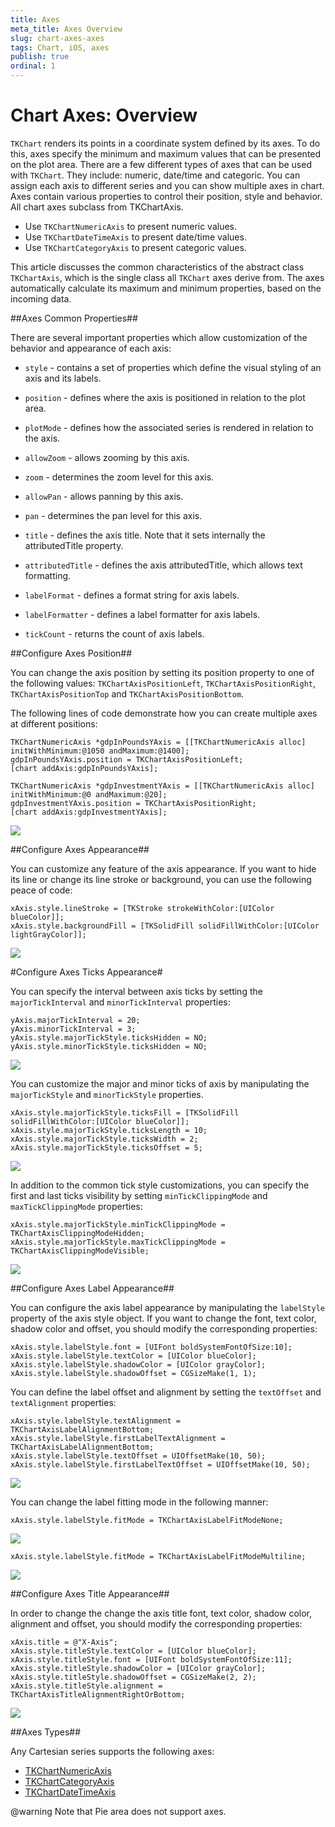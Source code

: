 ```yaml
---
title: Axes
meta_title: Axes Overview
slug: chart-axes-axes
tags: Chart, iOS, axes
publish: true
ordinal: 1
---
```


# Chart Axes: Overview

<code>TKChart</code> renders its points in a coordinate system defined by its axes. To do this, axes specify the minimum and maximum values that can be presented on the plot area. There are a few different types of axes that can be used with <code>TKChart</code>. They include: numeric, date/time and categoric. You can assign each axis to different series and you can show multiple axes in chart. Axes contain various properties to control their position, style and behavior. All chart axes subclass from TKChartAxis.

- Use <code>TKChartNumericAxis</code> to present numeric values.
- Use <code>TKChartDateTimeAxis</code> to present date/time values.
- Use <code>TKChartCategoryAxis</code> to present categoric values.

This article discusses the common characteristics of the abstract class <code>TKChartAxis</code>, which is the single class all <code>TKChart</code> axes derive from. The axes automatically calculate its maximum and minimum properties, based on the incoming data. 

##Axes Common Properties##

There are several important properties which allow customization of the behavior and appearance of each axis:

- <code>style</code> - contains a set of properties which define the visual styling of an axis and its labels.

- <code>position</code> - defines where the axis is positioned in relation to the plot area.

- <code>plotMode</code> - defines how the associated series is rendered in relation to the axis. 

- <code>allowZoom</code> - allows zooming by this axis.

- <code>zoom</code> - determines the zoom level for this axis.

- <code>allowPan</code> - allows panning by this axis.

- <code>pan</code> - determines the pan level for this axis.

- <code>title</code> - defines the axis title. Note that it sets internally the attributedTitle property.

- <code>attributedTitle</code> - defines the axis attributedTitle, which allows text formatting.

- <code>labelFormat</code> - defines a format string for axis labels.

- <code>labelFormatter</code> - defines a label formatter for axis labels.

- <code>tickCount</code> - returns the count of axis labels.

##Configure Axes Position##

You can change the axis position by setting its position property to one of the following values:
<code>TKChartAxisPositionLeft</code>, <code>TKChartAxisPositionRight</code>, <code>TKChartAxisPositionTop</code> and <code>TKChartAxisPositionBottom</code>.

The following lines of code demonstrate how you can create multiple axes at different positions:

    TKChartNumericAxis *gdpInPoundsYAxis = [[TKChartNumericAxis alloc] initWithMinimum:@1050 andMaximum:@1400];
    gdpInPoundsYAxis.position = TKChartAxisPositionLeft;
    [chart addAxis:gdpInPoundsYAxis];

    TKChartNumericAxis *gdpInvestmentYAxis = [[TKChartNumericAxis alloc] initWithMinimum:@0 andMaximum:@20];
    gdpInvestmentYAxis.position = TKChartAxisPositionRight;
    [chart addAxis:gdpInvestmentYAxis];

<img src="../../images/chart-axes-types009.png"/>

##Configure Axes Appearance##

You can customize any feature of the axis appearance. If you want to hide its line or change its line stroke or background, you can use the following peace of code:

    xAxis.style.lineStroke = [TKStroke strokeWithColor:[UIColor blueColor]];
    xAxis.style.backgroundFill = [TKSolidFill solidFillWithColor:[UIColor lightGrayColor]];

<img src="../../images/chart-axes-types001.png"/>

#Configure Axes Ticks Appearance#

You can specify the interval between axis ticks by setting the <code>majorTickInterval</code> and <code>minorTickInterval</code> properties:

    yAxis.majorTickInterval = 20;
    yAxis.minorTickInterval = 3;
    yAxis.style.majorTickStyle.ticksHidden = NO;
    yAxis.style.minorTickStyle.ticksHidden = NO;

<img src="../../images/chart-axes-types008.png"/>

You can customize the major and minor ticks of axis by manipulating the <code>majorTickStyle</code> and <code>minorTickStyle</code> properties. 

    xAxis.style.majorTickStyle.ticksFill = [TKSolidFill solidFillWithColor:[UIColor blueColor]];
    xAxis.style.majorTickStyle.ticksLength = 10;
    xAxis.style.majorTickStyle.ticksWidth = 2;
    xAxis.style.majorTickStyle.ticksOffset = 5;

<img src="../../images/chart-axes-types002.png"/>

In addition to the common tick style customizations, you can specify the first and last ticks visibility by setting <code>minTickClippingMode</code> and <code>maxTickClippingMode</code> properties:

	xAxis.style.majorTickStyle.minTickClippingMode = TKChartAxisClippingModeHidden;
	xAxis.style.majorTickStyle.maxTickClippingMode = TKChartAxisClippingModeVisible;

<img src="../../images/chart-axes-types003.png"/>

##Configure Axes Label Appearance##

You can configure the axis label appearance by manipulating the <code>labelStyle</code> property of the axis style object. If you want to change the font, text color, shadow color and offset, you should modify the corresponding properties:

    xAxis.style.labelStyle.font = [UIFont boldSystemFontOfSize:10];
    xAxis.style.labelStyle.textColor = [UIColor blueColor];
    xAxis.style.labelStyle.shadowColor = [UIColor grayColor];
    xAxis.style.labelStyle.shadowOffset = CGSizeMake(1, 1);

You can define the label offset and alignment by setting the <code>textOffset</code> and <code>textAlignment</code> properties:

    xAxis.style.labelStyle.textAlignment = TKChartAxisLabelAlignmentBottom;
    xAxis.style.labelStyle.firstLabelTextAlignment = TKChartAxisLabelAlignmentBottom;
    xAxis.style.labelStyle.textOffset = UIOffsetMake(10, 50);
    xAxis.style.labelStyle.firstLabelTextOffset = UIOffsetMake(10, 50);

<img src="../../images/chart-axes-types004.png"/>

You can change the label fitting mode in the following manner:

    xAxis.style.labelStyle.fitMode = TKChartAxisLabelFitModeNone;

<img src="../../images/chart-axes-types005.png"/>

    xAxis.style.labelStyle.fitMode = TKChartAxisLabelFitModeMultiline;

<img src="../../images/chart-axes-types006.png"/>

##Configure Axes Title Appearance##

In order to change the change the axis title font, text color, shadow color, alignment and offset, you should modify the corresponding properties:

    xAxis.title = @"X-Axis";
    xAxis.style.titleStyle.textColor = [UIColor blueColor];
    xAxis.style.titleStyle.font = [UIFont boldSystemFontOfSize:11];
    xAxis.style.titleStyle.shadowColor = [UIColor grayColor];
    xAxis.style.titleStyle.shadowOffset = CGSizeMake(2, 2);
    xAxis.style.titleStyle.alignment = TKChartAxisTitleAlignmentRightOrBottom;

<img src="../../images/chart-axes-types007.png"/>

##Axes Types##

Any Cartesian series supports the following axes: 

- [TKChartNumericAxis](numeric)
- [TKChartCategoryAxis](categoric)
- [TKChartDateTimeAxis](datetime)

@warning Note that Pie area does not support axes.

